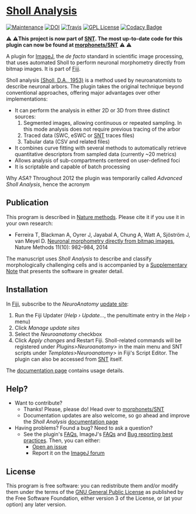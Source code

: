 # [Sholl Analysis](http://imagej.net/Sholl)
[![Maintenance](https://img.shields.io/badge/Legacy-Replaced%20by%20SNT-orange)](https://github.com/morphonets/SNT)
[![DOI](https://zenodo.org/badge/4622/tferr/ASA.svg)](https://zenodo.org/badge/latestdoi/4622/tferr/ASA)
[![Travis](https://travis-ci.org/tferr/ASA.svg?branch-master)](https://travis-ci.org/tferr/ASA)
[![GPL License](http://img.shields.io/badge/license-GPL-blue.svg?style=flat-square)](http://opensource.org/licenses/GPL-3.0)
[![Codacy Badge](https://api.codacy.com/project/badge/Grade/e032f437a8ba44a6b4ff7cc9bdf8d978)](https://www.codacy.com/app/tferr/ASA?utm_source=github.com&amp;utm_medium=referral&amp;utm_content=tferr/ASA&amp;utm_campaign=Badge_Grade)



:warning: :warning:**This project is now part of [SNT](https://github.com/morphonets/SNT). The most up-to-date code for this plugin can now be found at [morphonets/SNT](https://github.com/morphonets/SNT)** :warning: :warning:

A plugin for [ImageJ](http://imagej.net/), the _de facto_ standard in scientific image processing, that uses automated  Sholl to perform neuronal morphometry directly from bitmap images. It is part of [Fiji](http://fiji.sc/).

Sholl analysis [(Sholl, D.A., 1953)](http://www.ncbi.nlm.nih.gov/pmc/articles/PMC1244622/) is a method used by neuroanatomists to describe neuronal arbors. The plugin takes the original technique beyond conventional approaches, offering major advantages over other implementations:

* It can perform the analysis in either 2D or 3D from three distinct sources:
  1. Segmented images, allowing continuous or repeated sampling. In this mode analysis
     does not require previous tracing of the arbor
  1. Traced data (SWC, eSWC or [SNT](https://imagej.net/SNT) traces files)
  1. Tabular data (CSV and related files)
* It combines curve fitting with several methods to automatically retrieve quantitative
  descriptors from sampled data (currently ~20 metrics)
* Allows analysis of sub-compartments centered on user-defined foci
* It is scriptable and capable of batch processing

Why _ASA_? Throughout 2012 the plugin was temporarily called _Advanced Sholl Analysis_,
hence the acronym


## Publication
This program is described in [Nature methods](http://www.nature.com/nmeth/journal/v11/n10/full/nmeth.3125.html).
Please cite it if you use it in your own research:

- Ferreira T, Blackman A, Oyrer J, Jayabal A, Chung A, Watt A, Sjöström J, van Meyel D.
  [Neuronal morphometry directly from bitmap images](http://www.nature.com/nmeth/journal/v11/n10/full/nmeth.3125.html),
  Nature Methods 11(10): 982–984, 2014

The manuscript uses _Sholl Analysis_ to describe and classify morphologically challenging cells and is accompanied by a [Supplementary Note](http://www.nature.com/nmeth/journal/v11/n10/extref/nmeth.3125-S1.pdf) that presents the software in greater detail.

## Installation
In  [Fiji](https://imagej.net/Fiji), subscribe to the *NeuroAnatomy* [update site](https://imagej.net/Update_Sites):

1.  Run the Fiji Updater (*Help › Update...*, the penultimate entry in the  *Help ›*  menu)
2.  Click *Manage update sites*
3.  Select the *Neuroanatomy* checkbox
4.  Click *Apply changes* and Restart Fiji. Sholl-related commands will be registered under _Plugins>Neuroanatomy>_ in the main menu and SNT scripts under _Templates>Neuroanatomy>_ in Fiji's Script Editor. The plugin can also be accessed from [SNT](https://github.com/morphonets/SNT) itself.

The [documentation page](http://imagej.net/Sholl_Analysis) contains usage details.


## Help?
 * Want to contribute?
    * Thanks! Please, please do! Head over to [morphonets/SNT](https://github.com/morphonets/SNT)
    * Documentation updates are also welcome, so go ahead and improve the _Sholl Analysis_
      [documentation page](http://imagej.net/Sholl)
 * Having problems? Found a bug? Need to ask a question?
    * See the plugin's [FAQs](http://imagej.net/Sholl_Analysis#FAQ), ImageJ's [FAQs](http://imagej.net/Frequently_Asked_Questions) and [Bug reporting best practices](http://imagej.net/Bug_reporting_best_practices). Then, you can either:
      * [Open an issue](https://github.com/morphonets/SNT/issues)
      * Report it on the [ImageJ forum](http://forum.imagej.net)

## License

This program is free software: you can redistribute them and/or modify them under the terms of the
[GNU General Public License](http://www.gnu.org/licenses/gpl.txt) as published by the Free Software
Foundation, either version 3 of the License, or (at your option) any later version.
